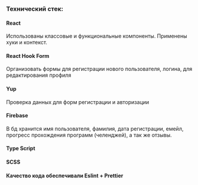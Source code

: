 ### Технический стек:
#### React
Использованы классовые и функциональные компоненты. Применены хуки и контекст.
#### React Hook Form
Организовать формы для регистрации нового пользователя, логина, для редактирования профиля
#### Yup
Проверка данных для форм регистрации и авторизации
#### Firebase
В бд хранится имя пользователя, фамилия, дата регистрации, емейл, прогресс прохождения программ (челенджей), а так же отзывы.
#### Type Script
#### SCSS
#### Качество кода обеспечивали Eslint + Prettier
